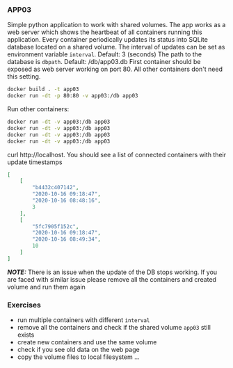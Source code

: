 ### APP03

Simple python application to work with shared volumes.
The app works as a web server which shows the heartbeat of all containers running this application. Every container periodically updates its status into SQLite database located on a shared volume.
The interval of updates can be set as environment variable ```interval```. Default: 3 (seconds)
The path to the database is ```dbpath```. Default: /db/app03.db
First container should be exposed as web server working on port 80. All other containers don't need this setting.
``` bash
docker build . -t app03
docker run -dt -p 80:80 -v app03:/db app03
```
Run other containers:
``` bash
docker run -dt -v app03:/db app03
docker run -dt -v app03:/db app03
docker run -dt -v app03:/db app03
docker run -dt -v app03:/db app03
```

curl http://localhost. You should see a list of connected containers with their update timestamps
``` json
[
    [
        "b4432c407142",
        "2020-10-16 09:18:47",
        "2020-10-16 08:48:16",
        3
    ],
    [
        "5fc7905f152c",
        "2020-10-16 09:18:47",
        "2020-10-16 08:49:34",
        10
    ]
]
```

**_NOTE:_**  There is an issue when the update of the DB stops working. If you are faced with similar issue please remove all the containers and created volume and run them again

### Exercises
 - run multiple containers with different ```interval```
 - remove all the containers and check if the shared volume ```app03``` still exists
 - create new containers and use the same volume
 - check if you see old data on the web page
 - copy the volume files to local filesystem
 ...
